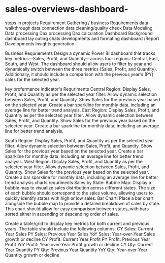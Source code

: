 # sales-overviews-dashboard-

steps in projects 
Requirement Gathering / business Requirements
data walkthrough
data connection
data cleaning/quality check
Data Modeling
Data processing
Dax processing
Dax calculation 
Dashboard Background 
dashboard lay outing 
chats developments and formating 
dashboard /Report Davelopments 
Insights generation 

Business Requriements 
Design a dynamic Power BI dashboard that tracks key metrics—Sales, Profit, and Quantity—across four regions: Central, East, South, and West. The dashboard should allow users to filter by year and dynamically switch between the three metrics (Sales, Profit, and Quantity). Additionally, it should include a comparison with the previous year's (PY) sales for the selected year.

key profermance indicator's Requriments
Central Region:
Display Sales, Profit, and Quantity as per the selected year filter.
Allow dynamic selection between Sales, Profit, and Quantity.
Show Sales for the previous year based on the selected year.
Create a bar sparkline for monthly data, including an average line for better trend analysis.
East Region:
Display Sales, Profit, and Quantity as per the selected year filter.
Allow dynamic selection between Sales, Profit, and Quantity.
Show Sales for the previous year based on the selected year.
Create a bar sparkline for monthly data, including an average line for better trend analysis.


South Region:
Display Sales, Profit, and Quantity as per the selected year filter.
Allow dynamic selection between Sales, Profit, and Quantity.
Show Sales for the previous year based on the selected year.
Create a bar sparkline for monthly data, including an average line for better trend analysis.
West Region:
Display Sales, Profit, and Quantity as per the selected year filter.
Allow dynamic selection between Sales, Profit, and Quantity.
Show Sales for the previous year based on the selected year.
Create a bar sparkline for monthly data, including an average line for better trend analysis
 charts requriments
 Sales by State:
Bubble Map: Display a bubble map to visualize sales distribution across different states. The size of each bubble should correspond to the sales volume, allowing users to quickly identify states with high or low sales.
Bar Chart: Place a bar chart alongside the bubble map to provide a detailed breakdown of sales by state. This chart should allow for easy comparison between states, with bars sorted either in ascending or descending order of sales.

Create a table/grid to display key metrics for both current and previous years. The table should include the following columns:
CY Sales: Current Year Sales
PY Sales: Previous Year Sales
YoY Sales: Year-over-Year Sales growth or decline
CY Profit: Current Year Profit
PY Profit: Previous Year Profit
YoY Profit: Year-over-Year Profit growth or decline
CY Qty: Current Year Quantity
PY Qty: Previous Year Quantity
YoY Qty: Year-over-Year Quantity growth or decline


